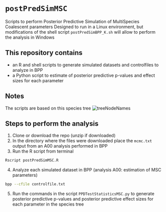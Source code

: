 # `postPredSimMSC`

Scripts to perform Posterior Predictive Simulation of MultiSpecies Coalescent parameters
Designed to run in a Linux environment, but modifications of the shell script `postPredSimBPP_K.sh` will allow to perform the analysis in Windows

## This repository contains

 - an R and shell scripts to generate simulated datasets and controlfiles to analyze in BPP
 - a Python script to estimate of posterior predictive p-values and effect sizes for each parameter

## Notes

The scripts are based on this species tree
![treeNodeNames](https://user-images.githubusercontent.com/39627346/154763344-9b18394e-7c52-4952-a0ba-a575a1397762.svg)

## Steps to perform the analysis

1. Clone or download the repo (unzip if downloaded)
2. In the directory where the files were downloaded place the `mcmc.txt` output from an A00 analysis performed in BPP
3. Run the R script from terminal
```sh
Rscript postPredSimMSC.R
```
4. Analyze each simulated dataset in BPP (analysis A00: estimation of MSC parameters)
```sh
bpp --cfile controlfile.txt
```
5. Run the commands in the script `PPDTestStatisticsMSC.py` to generate posterior predictive p-values and posterior predictive effect sizes for each parameter in the species tree
